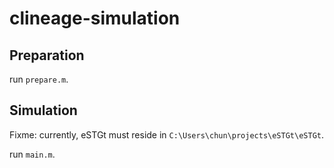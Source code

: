 # clineage-simulation

## Preparation

run `prepare.m`.

## Simulation

Fixme: currently, eSTGt must reside in `C:\Users\chun\projects\eSTGt\eSTGt`.

run `main.m`.
